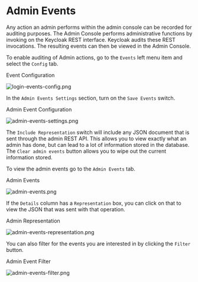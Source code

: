 # Admin Events

Any action an admin performs within the admin console can be recorded for auditing purposes. The Admin Console performs administrative functions by invoking on the Keycloak REST interface. Keycloak audits these REST invocations. The resulting events can then be viewed in the Admin Console.

To enable auditing of Admin actions, go to the `Events` left menu item and select the `Config` tab.

Event Configuration

![login-events-config.png](https://wjw465150.gitbooks.io/keycloak-documentation/content/server\_admin/keycloak-images/login-events-config.png)

In the `Admin Events Settings` section, turn on the `Save Events` switch.

Admin Event Configuration

![admin-events-settings.png](https://wjw465150.gitbooks.io/keycloak-documentation/content/server\_admin/keycloak-images/admin-events-settings.png)

The `Include Representation` switch will include any JSON document that is sent through the admin REST API. This allows you to view exactly what an admin has done, but can lead to a lot of information stored in the database. The `Clear admin events` button allows you to wipe out the current information stored.

To view the admin events go to the `Admin Events` tab.

Admin Events

![admin-events.png](https://wjw465150.gitbooks.io/keycloak-documentation/content/server\_admin/keycloak-images/admin-events.png)

If the `Details` column has a `Representation` box, you can click on that to view the JSON that was sent with that operation.

Admin Representation

![admin-events-representation.png](https://wjw465150.gitbooks.io/keycloak-documentation/content/server\_admin/keycloak-images/admin-events-representation.png)

You can also filter for the events you are interested in by clicking the `Filter` button.

Admin Event Filter

![admin-events-filter.png](https://wjw465150.gitbooks.io/keycloak-documentation/content/server\_admin/keycloak-images/admin-events-filter.png)
